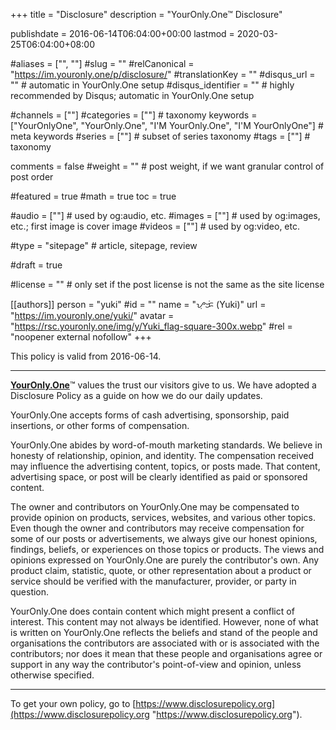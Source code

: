 +++
title = "Disclosure"
description = "YourOnly.One™ Disclosure"

publishdate = 2016-06-14T06:04:00+00:00
lastmod = 2020-03-25T06:04:00+08:00

#aliases = ["", ""]
#slug = ""
#relCanonical = "https://im.youronly.one/p/disclosure/"
#translationKey = ""
#disqus_url = ""                                                    # automatic in YourOnly.One setup
#disqus_identifier = ""                                             # highly recommended by Disqus; automatic in YourOnly.One setup

#channels = [""]
#categories = [""]                                                   # taxonomy
keywords = ["YourOnlyOne", "YourOnly.One", "I'M YourOnly.One", "I'M YourOnlyOne"]                                                     # meta keywords
#series = [""]                                                       # subset of series taxonomy
#tags = [""]                                                         # taxonomy

comments = false
#weight = ""                                                        # post weight, if we want granular control of post order

#featured = true
#math = true
toc = true

#audio = [""]                                                        # used by og:audio, etc.
#images = [""]                                                       # used by og:images, etc.; first image is cover image
#videos = [""]                                                       # used by og:video, etc.

#type = "sitepage"                                                           # article, sitepage, review

#draft = true

#license = ""                                                       # only set if the post license is not the same as the site license

[[authors]]
  person = "yuki"
  #id = ""
  name = "ᜌᜓᜃᜒ (Yuki)"
  url = "https://im.youronly.one/yuki/"
  avatar = "https://rsc.youronly.one/img/y/Yuki_flag-square-300x.webp"
  #rel = "noopener external nofollow"
+++

This policy is valid from 2016-06-14.

---

**[YourOnly.One](https://youronly.one "YourOnly.One")**™ values the trust our visitors give to us. We have adopted a Disclosure Policy as a guide on how we do our daily updates.

YourOnly.One accepts forms of cash advertising, sponsorship, paid insertions, or other forms of compensation.

YourOnly.One abides by word-of-mouth marketing standards. We believe in honesty of relationship, opinion, and identity. The compensation received may influence the advertising content, topics, or posts made. That content, advertising space, or post will be clearly identified as paid or sponsored content.

The owner and contributors on YourOnly.One may be compensated to provide opinion on products, services, websites, and various other topics. Even though the owner and contributors may receive compensation for some of our posts or advertisements, we always give our honest opinions, findings, beliefs, or experiences on those topics or products. The views and opinions expressed on YourOnly.One are purely the contributor's own. Any product claim, statistic, quote, or other representation about a product or service should be verified with the manufacturer, provider, or party in question.

YourOnly.One does contain content which might present a conflict of interest. This content may not always be identified. However, none of what is written on YourOnly.One reflects the beliefs and stand of the people and organisations the contributors are associated with or is associated with the contributors; nor does it mean that these people and organisations agree or support in any way the contributor's point-of-view and opinion, unless otherwise specified.

---

To get your own policy, go to [https://www.disclosurepolicy.org](https://www.disclosurepolicy.org "https://www.disclosurepolicy.org").
